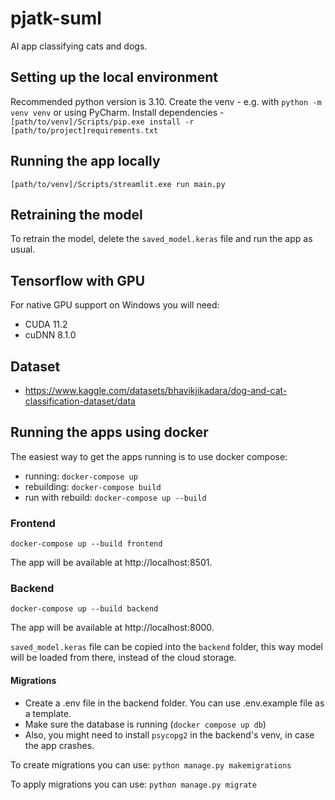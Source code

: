 # pjatk-suml

AI app classifying cats and dogs.

## Setting up the local environment

Recommended python version is 3.10.
Create the venv - e.g. with `python -m venv venv` or using PyCharm.
Install dependencies - `[path/to/venv]/Scripts/pip.exe install -r [path/to/project]requirements.txt` 

## Running the app locally

`[path/to/venv]/Scripts/streamlit.exe run main.py`

## Retraining the model

To retrain the model, delete the `saved_model.keras` file and run the app as usual.

## Tensorflow with GPU

For native GPU support on Windows you will need:
- CUDA 11.2
- cuDNN 8.1.0

## Dataset

- https://www.kaggle.com/datasets/bhavikjikadara/dog-and-cat-classification-dataset/data

## Running the apps using docker

The easiest way to get the apps running is to use docker compose:
- running: `docker-compose up`
- rebuilding: `docker-compose build`
- run with rebuild: `docker-compose up --build`

### Frontend

`docker-compose up --build frontend`

The app will be available at http://localhost:8501.

### Backend

`docker-compose up --build backend`

The app will be available at http://localhost:8000.

`saved_model.keras` file can be copied into the `backend` folder,
this way model will be loaded from there, instead of the cloud storage.

#### Migrations

- Create a .env file in the backend folder. You can use .env.example file as a template.
- Make sure the database is running (`docker compose up db`)
- Also, you might need to install `psycopg2` in the backend's venv, in case the app crashes.

To create migrations you can use:
`python manage.py makemigrations`

To apply migrations you can use:
`python manage.py migrate`



